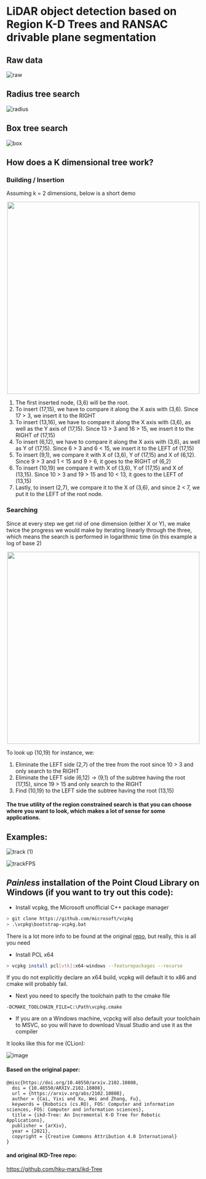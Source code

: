 # LiDAR object detection based on Region K-D Trees and RANSAC drivable plane segmentation


## Raw data

![raw](https://user-images.githubusercontent.com/81184255/196661247-74e1f4b8-5e99-4aad-a631-5779ff6fa62a.gif)

## Radius tree search

![radius](https://user-images.githubusercontent.com/81184255/196661465-795fb331-f0dd-436b-b8a8-97bd616e75e1.gif)


## Box tree search

![box](https://user-images.githubusercontent.com/81184255/196661565-ff70f58f-b5eb-47af-b229-496d0da9daa3.gif)

## How does a K dimensional tree work?

### Building / Insertion

Assuming k = 2 dimensions, below is a short demo

<p align="center">
  <img src="https://user-images.githubusercontent.com/81184255/203546378-50605a04-55f4-4b26-b7ed-b15d72f9e03a.gif" width="500"/>
</p>

1. The first inserted node, (3,6) will be the root. 
2. To insert (17,15), we have to compare it along the X axis with (3,6). Since 17 > 3, we insert it to the RIGHT
3. To insert (13,16), we have to compare it along the X axis with (3,6), as well as the Y axis of (17,15). Since 13 > 3 and 16 > 15, we insert it to the RIGHT of (17,15)
4. To insert (6,12), we have to compare it along the X axis with (3,6), as well as Y of (17,15). Since 6 > 3 and 6 < 15, we insert it to the LEFT of (17,15)
5. To insert (9,1), we compare it with X of (3,6), Y of (17,15) and X of (6,12). Since 9 > 3 and 1 < 15 and 9 > 6, it goes to the RIGHT of (6,2)
6. To insert (10,19) we compare it with X of (3,6), Y of (17,15) and X of (13,15). Since 10 > 3 and 19 > 15 and 10 < 13, it goes to the LEFT of (13,15)
7. Lastly, to insert (2,7), we compare it to the X of (3,6), and since 2 < 7, we put it to the LEFT of the root node.

### Searching

Since at every step we get rid of one dimension (either X or Y), we make twice the progress we would make by iterating linearly through the three, which means the search is performed in logarithmic time (in this example a log of base 2)

<p align="center">
  <img src="https://user-images.githubusercontent.com/81184255/203548868-b9aaabee-0c89-4f31-b4a0-9df0c1630296.gif" width="500"/>
</p>

To look up (10,19) for instance, we:

1. Eliminate the LEFT side (2,7) of the tree from the root since 10 > 3 and only search to the RIGHT
2. Eliminate the LEFT side (6,12) -> (9,1) of the subtree having the root (17,15), since 19 > 15 and only search to the RIGHT
3. Find (10,19) to the LEFT side the subtree having the root (13,15)

#### The true utility of the region constrained search is that you can choose where you want to look, which makes a lot of sense for some applications.

## Examples:

![track (1)](https://user-images.githubusercontent.com/81184255/196662011-316004ef-6554-490d-9110-ff68d6422783.gif)

![trackFPS](https://user-images.githubusercontent.com/81184255/196663177-86203a3d-8bd7-43cb-bf86-57653f0c4ec0.gif)

## ___Painless___ installation of the Point Cloud Library on Windows (if you want to try out this code):

* Install vcpkg, the Microsoft unofficial C++ package manager

```bash
> git clone https://github.com/microsoft/vcpkg
> .\vcpkg\bootstrap-vcpkg.bat
```

There is a lot more info to be found at the original [repo](https://github.com/microsoft/vcpkg), but really, this is all you need

* Install PCL x64

```bash
> vcpkg install pcl[vtk]:x64-windows --featurepackages --recurse
```

If you do not explicitly declare an x64 build, vcpkg will default it to x86 and cmake will probably fail.

* Next you need to specify the toolchain path to the cmake file

```
-DCMAKE_TOOLCHAIN_FILE=C:\Path\vcpkg.cmake
```

* If you are on a Windows machine, vcpckg will also default your toolchain to MSVC, so you will have to download Visual Studio and use it as the compiler

It looks like this for me (CLion):

![image](https://user-images.githubusercontent.com/81184255/197364009-78660d22-a0e9-4105-8327-9405d300993e.png)


#### Based on the original paper:

```
@misc{https://doi.org/10.48550/arxiv.2102.10808,
  doi = {10.48550/ARXIV.2102.10808}, 
  url = {https://arxiv.org/abs/2102.10808},
  author = {Cai, Yixi and Xu, Wei and Zhang, Fu},
  keywords = {Robotics (cs.RO), FOS: Computer and information sciences, FOS: Computer and information sciences},
  title = {ikd-Tree: An Incremental K-D Tree for Robotic Applications},
  publisher = {arXiv},
  year = {2021},
  copyright = {Creative Commons Attribution 4.0 International}
}
```

#### and original IKD-Tree repo:

https://github.com/hku-mars/ikd-Tree


